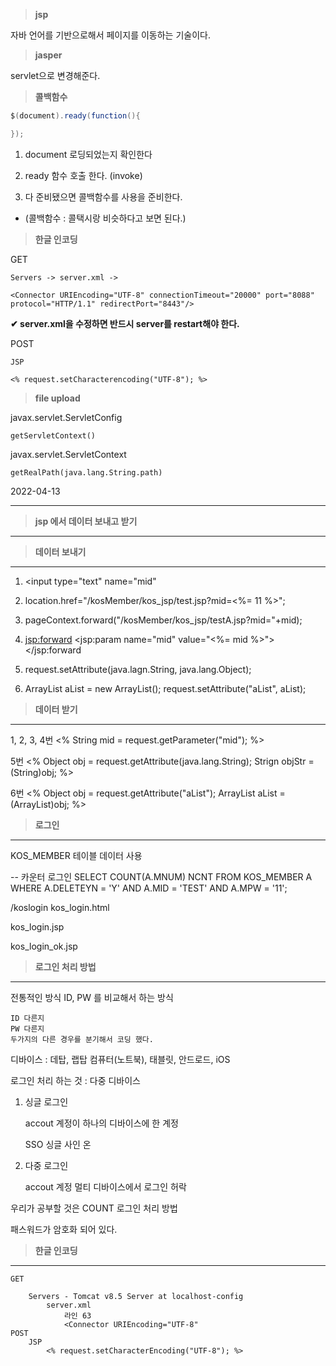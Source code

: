 > **jsp**

자바 언어를 기반으로해서 페이지를 이동하는 기술이다.

> **jasper**

servlet으로 변경해준다.


> **콜백함수**

```java
$(document).ready(function(){

});
```

1. document 로딩되었는지 확인한다

2. ready 함수 호출 한다. (invoke)

3. 다 준비됐으면 콜백함수를 사용을 준비한다.

- (콜백함수 : 콜택시랑 비슷하다고 보면 된다.)

> **한글 인코딩**

GET 

```
Servers -> server.xml -> 

<Connector URIEncoding="UTF-8" connectionTimeout="20000" port="8088" protocol="HTTP/1.1" redirectPort="8443"/>
```
**✔ server.xml을 수정하면 반드시 server를 restart해야 한다.**


POST

```
JSP

<% request.setCharacterencoding("UTF-8"); %>
```

> **file upload**

javax.servlet.ServletConfig

```
getServletContext()
```

javax.servlet.ServletContext

```
getRealPath(java.lang.String.path)
```

2022-04-13

-------------------------------------

> **jsp 에서 데이터 보내고 받기**

-----------------------------------

> **데이터 보내기** 

--------------------
1.	<input type="text" name="mid"

2.	location.href="/kosMember/kos_jsp/test.jsp?mid=<%= 11 %>";

3.	pageContext.forward("/kosMember/kos_jsp/testA.jsp?mid="+mid);

4.	<jsp:forward>
		<jsp:param name="mid" value="<%= mid %>">
	</jsp:forward


5.	request.setAttribute(java.lagn.String, java.lang.Object);

6.	ArrayList aList = new ArrayList();
	request.setAttribute("aList", aList);

> **데이터 받기**

--------------------
1, 2, 3, 4번
<%
	String mid = request.getParameter("mid");
%>

5번 
<%
	Object obj = request.getAttribute(java.lang.String);
	Strign objStr = (String)obj;
%>

6번
<%
	Object obj = request.getAttribute("aList");
	ArrayList aList = (ArrayList)obj;
%>



> **로그인**

-----------------------------------
KOS_MEMBER 테이블 데이터 사용

-- 카운터 로그인 
SELECT  COUNT(A.MNUM) NCNT FROM KOS_MEMBER A 
WHERE   A.DELETEYN = 'Y'
AND     A.MID = 'TEST'
AND     A.MPW = '11';

/koslogin
kos_login.html

kos_login.jsp
	

kos_login_ok.jsp


> **로그인 처리 방법**

------------------------------
전통적인 방식
ID, PW 를 비교해서 하는 방식

	ID 다른지
	PW 다른지 
	두가지의 다른 경우를 분기해서 코딩 했다. 

디바이스 :  데탑, 랩탑 컴퓨터(노트북), 태블릿, 안드로드,  iOS

로그인 처리 하는 것 : 다중 디바이스 

1. 싱글 로그인 

	accout 계정이 하나의 디바이스에 한 계정
	
	SSO 싱글 사인 온 

2. 다중 로그인 

	accout 계정 멀티 디바이스에서 로그인 허락


우리가 공부할 것은
COUNT 로그인 처리 방법

패스워드가 암호화 되어 있다. 
	

> **한글 인코딩** 

-----------------------
```
GET

	Servers - Tomcat v8.5 Server at localhost-config 
		server.xml 
			라인 63
			<Connector URIEncoding="UTF-8" 
POST
	JSP
		<% request.setCharacterEncoding("UTF-8"); %>
```





